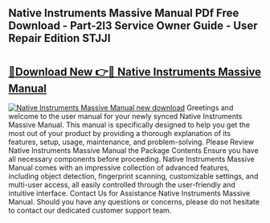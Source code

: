 ## Native Instruments Massive Manual PDf Free Download - Part-2l3 Service Owner Guide - User Repair Edition STJJI

# <h2><a href="http://cf2245.oget.top/?id=Native+Instruments+Massive+Manual">🔗Download New 👉🔴 Native Instruments Massive Manual</a></h2>

[![Native Instruments Massive Manual new download](https://i.imgur.com/5g1atiW.png)](http://cf2245.oget.top/?id=Native+Instruments+Massive+Manual)
Greetings and welcome to the user manual for your newly synced Native Instruments Massive Manual. This manual is specifically designed to help you get the most out of your product by providing a thorough explanation of its features, setup, usage, maintenance, and problem-solving. Please Review Native Instruments Massive Manual the Package Contents Ensure you have all necessary components before proceeding. Native Instruments Massive Manual comes with an impressive collection of advanced features, including object detection, fingerprint scanning, customizable settings, and multi-user access, all easily controlled through the user-friendly and intuitive interface. Contact Us for Assistance Native Instruments Massive Manual. Should you have any questions or concerns, please do not hesitate to contact our dedicated customer support team.
